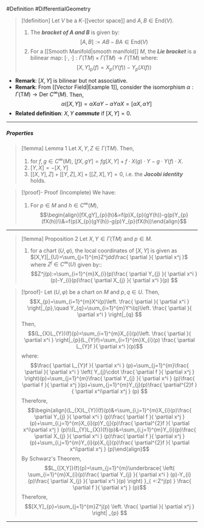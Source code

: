 #Definition #DifferentialGeometry 

> [!definition]
> Let $V$ be a $K$-[[vector space]] and $A,B\in \text{End}(V)$. 
> 1. The ***bracket of $A$ and $B$*** is given by: $$[A,B]:=AB-BA\in \text{End}(V)$$
> 2. For a [[Smooth Manifold|smooth manifold]] $M$, the ***Lie bracket*** is a bilinear map: $[\cdot,\cdot]:\Gamma(\text{T}M)\times\Gamma(\text{T}M)\to\Gamma(\text{T}M)$ where: $$[X,Y]_{p}(f)=X_{p}(Y(f))-Y_{p}(X(f))$$
- **Remark**: $[X,Y]$ is bilinear but not associative.
- **Remark**: From [[Vector Field|Example 1]], consider the isomorphism $\alpha :\Gamma(\text{T}M)\to \text{Der }C^\infty(M)$. Then, $$\alpha([X,Y])=\alpha X\alpha Y-\alpha Y\alpha X=[\alpha X,\alpha Y]$$
- **Related definition**: $X,Y$ ***commute*** if $[X,Y]=0$.
---
##### Properties

> [!lemma] Lemma 1
> Let $X,Y,Z\in \Gamma(\text{T}M)$. Then,
> 1. for $f,g\in C^\infty(M)$, $[fX,gY]=fg[X,Y]+f\cdot X(g)\cdot Y-g\cdot Y(f)\cdot X$.
> 2. $[Y,X]=-[X,Y]$
> 3. $[[X,Y],Z]+[[Y,Z],X]+[[Z,X],Y]=0$, i.e. the ***Jacobi identity*** holds.

> [!proof]- Proof (Incomplete)
> We have:
> 1. For $p\in M$ and $h\in C^\infty(M)$, $$\begin{align}[fX,gY]_{p}(h)&=f(p)X_{p}(gY(h))-g(p)Y_{p}(fX(h))\\&=f(p)X_{p}(gY(h))-g(p)Y_{p}(fX(h))\end{align}$$
---
> [!lemma] Proposition 2
> Let $X,Y\in \Gamma(\text{T}M)$ and $p\in M$.  
> 1. for a chart $(U,\varphi)$, the local coordinates of $[X,Y]$ is given as $[X,Y]|_{U}=\sum_{j=1}^{m}Z^jdd\frac{ \partial  }{ \partial x^j }$ where $Z^j \in C^\infty(U)$ given by:: $$Z^j(p):=\sum_{i=1}^{m}X_{i}(p)\frac{ \partial Y_{j} }{ \partial x^i } (p)-Y_{i}(p)\frac{ \partial X_{j} }{ \partial x^i }(p) $$

> [!proof]-
> Let $(U,\varphi)$ be a chart on $M$ and $p,q\in U$. Then, $$X_{p}=\sum_{i=1}^{m}X^i(p)\left. \frac{ \partial  }{ \partial x^i }  \right|_{p},\quad Y_{q}=\sum_{i=1}^{m}Y^i(q)\left. \frac{ \partial  }{ \partial x^i }  \right|_{q} $$Then, $$(L_{X}L_{Y})(f)(p)=\sum_{i=1}^{m}X_{i}(p)\left. \frac{ \partial  }{ \partial x^i }  \right|_{p}(L_{Y}f)=\sum_{i=1}^{m}X_{i}(p) \frac{ \partial L_{Y}f  }{ \partial x^i }(p)$$where: $$\frac{ \partial L_{Y}f }{ \partial x^i } (p)=\sum_{j=1}^{m}\frac{ \partial  }{ \partial x^i }  \left( Y_{j}\cdot \frac{ \partial f }{ \partial x^j }  \right)(p)=\sum_{j=1}^{m}\frac{ \partial Y_{j} }{ \partial x^i } (p)\frac{ \partial f }{ \partial x^j }(p)+\sum_{j=1}^{m}Y_{j}(p)\frac{ \partial^{2}f }{ \partial x^i\partial x^j } (p) $$Therefore, $$\begin{align}(L_{X}L_{Y})(f)(p)&=\sum_{i,j=1}^{m}X_{i}(p)\frac{ \partial Y_{j} }{ \partial x^i } (p)\frac{ \partial f }{ \partial x^j }(p)+\sum_{i,j=1}^{m}X_{i}(p)Y_{j}(p)\frac{ \partial^{2}f }{ \partial x^i\partial x^j } (p)\\(L_{Y}L_{X})(f)(p)&=\sum_{i,j=1}^{m}Y_{i}(p)\frac{ \partial X_{j} }{ \partial x^i } (p)\frac{ \partial f }{ \partial x^j }(p)+\sum_{i,j=1}^{m}Y_{i}(p)X_{j}(p)\frac{ \partial^{2}f }{ \partial x^i\partial x^j } (p)\end{align}$$By Schwarz's Theorem, $$L_{[X,Y]}(f)(p)=\sum_{j=1}^{m}\underbrace{ \left( \sum_{i=1}^{m}X_{i}(p)\frac{ \partial Y_{j} }{ \partial x^i } (p)-Y_{i}(p)\frac{ \partial X_{j} }{ \partial x^i }(p)  \right) }_{ =:Z^j(p) } \frac{ \partial f }{ \partial x^j } (p)$$Therefore, $$[X,Y]_{p}=\sum_{j=1}^{m}Z^j(p) \left. \frac{ \partial  }{ \partial x^j } \right| _{p} $$
---
